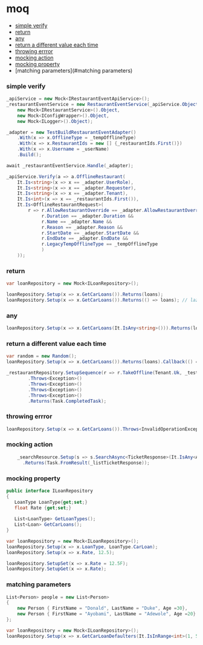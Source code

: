 # moq

* [simple verify](#simple-verify)
* [return](#return)
* [any](#any)
* [return a different value each time](#return-a-different-value-each-time)
* [throwing errror](#throwing-errror)
* [mocking action](#mocking-action)
* [mocking property](#mocking-property)
* [matching parameters](#matching parameters)

### simple verify

```csharp
_apiService = new Mock<IRestaurantEventApiService>();
_restaurantEventService = new RestaurantEventService(_apiService.Object,
    new Mock<IRestaurantService>().Object,
    new Mock<IConfigWrapper>().Object,
    new Mock<ILogger>().Object);

_adapter = new TestBuildRestaurantEventAdapter()
    .With(x => x.OfflineType = _tempOfflineType)
    .With(x => x.RestaurantIds = new [] {_restaurantIds.First()})
    .With(x => x.Username = _userName)
    .Build();

await _restaurantEventService.Handle(_adapter);

_apiService.Verify(a => a.OfflineRestaurant(
    It.Is<string>(x => x == _adapter.UserRole),
    It.Is<string>(x => x == _adapter.Requester),
    It.Is<string>(x => x == _adapter.Tenant),
    It.Is<int>(x => x == _restaurantIds.First()),
    It.Is<OfflineRestaurantRequest>(
        r => r.AllowRestaurantOverride == _adapter.AllowRestaurantOverride &&
             r.Duration == _adapter.Duration &&
             r.Name == _adapter.Name &&
             r.Reason == _adapter.Reason &&
             r.StartDate == _adapter.StartDate &&
             r.EndDate == _adapter.EndDate && 
             r.LegacyTempOfflineType == _tempOfflineType
             )
    ));

```

### return

```csharp
var loanRepository = new Mock<ILoanRepository>();

loanRepository.Setup(x => x.GetCarLoans()).Returns(loans);
loanRepository.Setup(x => x.GetCarLoans()).Returns(() => loans); // lazy evaluation
```

### any

```csharp
loanRepository.Setup(x => x.GetCarLoans(It.IsAny<string>())).Returns(loans);
```

### return a different value each time

```csharp
var random = new Random();
loanRepository.Setup(x => x.GetCarLoans()).Returns(loans).Callback(() => loans.GetRange(0,random.Next(1, 3));

_restaurantRepository.SetupSequence(r => r.TakeOffline(Tenant.Uk, _testRestaurantIds))
        .Throws<Exception>()
        .Throws<Exception>()
        .Throws<Exception>()
        .Throws<Exception>()
        .Returns(Task.CompletedTask);

```

### throwing errror

```csharp
loanRepository.Setup(x => x.GetCarLoans()).Throws<InvalidOperationException>();
```

### mocking action

```csharp
    _searchResource.Setup(s => s.SearchAsync<TicketResponse>(It.IsAny<Action<IZendeskQuery>>()))
      .Returns(Task.FromResult(_listTicketResponse));
```

### mocking property

```csharp
public interface ILoanRepository
{
   LoanType LoanType{get;set;}
   float Rate {get;set;}
    
   List<LoanType> GetLoanTypes();
   List<Loan> GetCarLoans();
}

var loanRepository = new Mock<ILoanRepository>();
loanRepository.Setup(x => x.LoanType, LoanType.CarLoan);
loanRepository.Setup(x => x.Rate, 12.5);

loanRepository.SetupSet(x => x.Rate = 12.5F);
loanRepository.SetupGet(x => x.Rate);


```

### matching parameters

```csharp
List<Person> people = new List<Person>
{
    new Person { FirstName = "Donald", LastName = "Duke", Age =30},
    new Person { FirstName = "Ayobami", LastName = "Adewole", Age =20}
};

var loanRepository = new Mock<ILoanRepository>();
loanRepository.Setup(x => x.GetCarLoanDefaulters(It.IsInRange<int>(1, 5, Range.Inclusive))).Returns(people);
```
